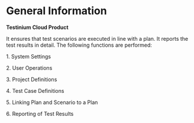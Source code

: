 # General Information

**Testinium Cloud Product**

It ensures that test scenarios are executed in line with a plan. It reports the test results in detail. The following functions are performed:

1\. System Settings

2\. User Operations

3\. Project Definitions

4\. Test Case Definitions

5\. Linking Plan and Scenario to a Plan

6\. Reporting of Test Results
